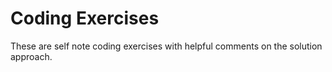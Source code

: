 # Coding Exercises

These are self note coding exercises with helpful comments on the solution approach.

